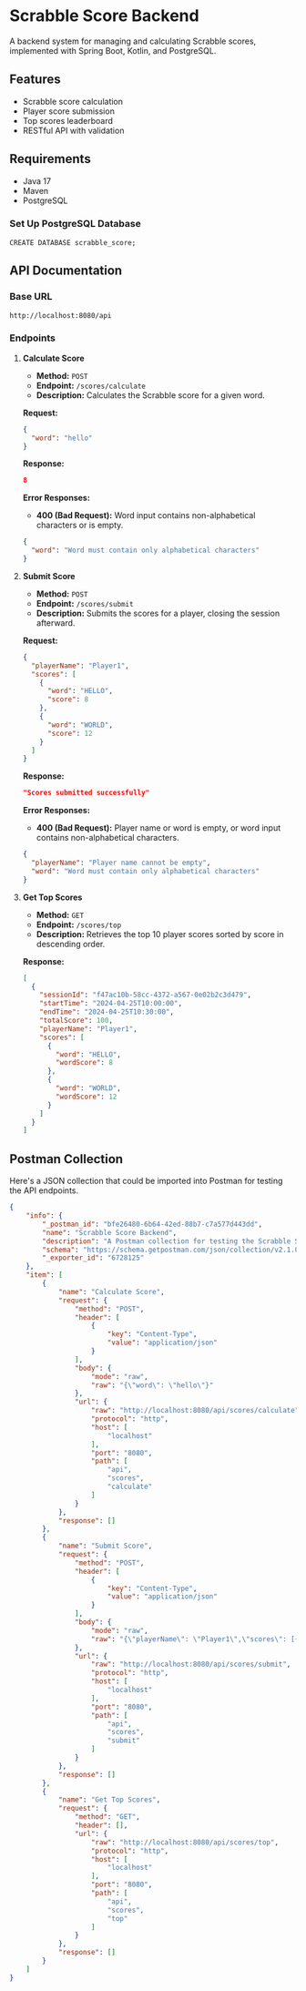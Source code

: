 # Scrabble Score Backend

A backend system for managing and calculating Scrabble scores, implemented with Spring Boot, Kotlin, and PostgreSQL.

## Features

- Scrabble score calculation
- Player score submission
- Top scores leaderboard
- RESTful API with validation

## Requirements

- Java 17
- Maven
- PostgreSQL

###  Set Up PostgreSQL Database
```
CREATE DATABASE scrabble_score;
```

## API Documentation

### Base URL
`http://localhost:8080/api`

### Endpoints


1. **Calculate Score**
   - **Method:** `POST`
   - **Endpoint:** `/scores/calculate`
   - **Description:** Calculates the Scrabble score for a given word.

   **Request:**
   ```json
   {
     "word": "hello"
   }
   ```

   **Response:**
   ```json
   8
   ```

   **Error Responses:**
   - **400 (Bad Request):** Word input contains non-alphabetical characters or is empty.
   ```json
   {
     "word": "Word must contain only alphabetical characters"
   }
   ```

2. **Submit Score**
   - **Method:** `POST`
   - **Endpoint:** `/scores/submit`
   - **Description:** Submits the scores for a player, closing the session afterward.

   **Request:**
   ```json
   {
     "playerName": "Player1",
     "scores": [
       {
         "word": "HELLO",
         "score": 8
       },
       {
         "word": "WORLD",
         "score": 12
       }
     ]
   }
   ```

   **Response:**
   ```json
   "Scores submitted successfully"
   ```

   **Error Responses:**
   - **400 (Bad Request):** Player name or word is empty, or word input contains non-alphabetical characters.
   ```json
   {
     "playerName": "Player name cannot be empty",
     "word": "Word must contain only alphabetical characters"
   }
   ```

3. **Get Top Scores**
   - **Method:** `GET`
   - **Endpoint:** `/scores/top`
   - **Description:** Retrieves the top 10 player scores sorted by score in descending order.

   **Response:**
   ```json
   [
     {
       "sessionId": "f47ac10b-58cc-4372-a567-0e02b2c3d479",
       "startTime": "2024-04-25T10:00:00",
       "endTime": "2024-04-25T10:30:00",
       "totalScore": 100,
       "playerName": "Player1",
       "scores": [
         {
           "word": "HELLO",
           "wordScore": 8
         },
         {
           "word": "WORLD",
           "wordScore": 12
         }
       ]
     }
   ]
   ```

## Postman Collection
Here's a JSON collection that could be imported into Postman for testing the API endpoints.

```json
{
	"info": {
		"_postman_id": "bfe26480-6b64-42ed-88b7-c7a577d443dd",
		"name": "Scrabble Score Backend",
		"description": "A Postman collection for testing the Scrabble Score Backend endpoints.",
		"schema": "https://schema.getpostman.com/json/collection/v2.1.0/collection.json",
		"_exporter_id": "6728125"
	},
	"item": [
		{
			"name": "Calculate Score",
			"request": {
				"method": "POST",
				"header": [
					{
						"key": "Content-Type",
						"value": "application/json"
					}
				],
				"body": {
					"mode": "raw",
					"raw": "{\"word\": \"hello\"}"
				},
				"url": {
					"raw": "http://localhost:8080/api/scores/calculate",
					"protocol": "http",
					"host": [
						"localhost"
					],
					"port": "8080",
					"path": [
						"api",
						"scores",
						"calculate"
					]
				}
			},
			"response": []
		},
		{
			"name": "Submit Score",
			"request": {
				"method": "POST",
				"header": [
					{
						"key": "Content-Type",
						"value": "application/json"
					}
				],
				"body": {
					"mode": "raw",
					"raw": "{\"playerName\": \"Player1\",\"scores\": [{\"word\": \"HELLO\",\"score\": 8},{\"word\": \"WORLD\",\"score\": 12}]}"
				},
				"url": {
					"raw": "http://localhost:8080/api/scores/submit",
					"protocol": "http",
					"host": [
						"localhost"
					],
					"port": "8080",
					"path": [
						"api",
						"scores",
						"submit"
					]
				}
			},
			"response": []
		},
		{
			"name": "Get Top Scores",
			"request": {
				"method": "GET",
				"header": [],
				"url": {
					"raw": "http://localhost:8080/api/scores/top",
					"protocol": "http",
					"host": [
						"localhost"
					],
					"port": "8080",
					"path": [
						"api",
						"scores",
						"top"
					]
				}
			},
			"response": []
		}
	]
}
```

